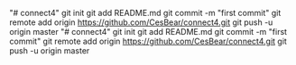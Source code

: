 "# connect4"  git init git add README.md git commit -m "first commit" git remote add origin https://github.com/CesBear/connect4.git git push -u origin master
"# connect4"  git init git add README.md git commit -m "first commit" git remote add origin https://github.com/CesBear/connect4.git git push -u origin master
